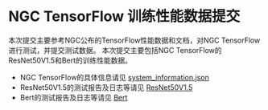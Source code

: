 <!-- omit in toc -->
# NGC TensorFlow 训练性能数据提交

本次提交主要参考NGC公布的TensorFlow性能数据和文档，对NGC TensorFlow进行测试，并提交测试数据。
本次提交主要包括NGC TensorFlow的ResNet50V1.5和Bert的训练性能数据。

- NGC TensorFlow的具体信息请见 [system_information.json](./system_information.json)
- ResNet50V1.5的测试报告及日志等请见 [ResNet50V1.5](./resnet50/code/README.md)
- Bert的测试报告及日志等请见 [Bert](./bert/code/README.md)
